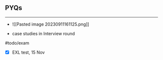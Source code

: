 ## PYQs
---
- ![[Pasted image 20230911161125.png]]

- case studies in Interview round

#todo/exam 
- [x] EXL test, 15 Nov